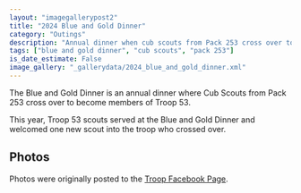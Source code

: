 ```yaml
---
layout: "imagegallerypost2"
title: "2024 Blue and Gold Dinner"
category: "Outings"
description: "Annual dinner when cub scouts from Pack 253 cross over to the troop."
tags: ["blue and gold dinner", "cub scouts", "pack 253"]
is_date_estimate: False
image_gallery: "_gallerydata/2024_blue_and_gold_dinner.xml"
---
```


The Blue and Gold Dinner is an annual dinner where Cub Scouts from Pack 253 cross over to become members of Troop 53.

This year, Troop 53 scouts served at the Blue and Gold Dinner and welcomed one new scout into the troop who crossed over.

## Photos

Photos were originally posted to the [Troop Facebook Page](https://www.facebook.com/permalink.php?story_fbid=308963772235992&id=100093671139823).

